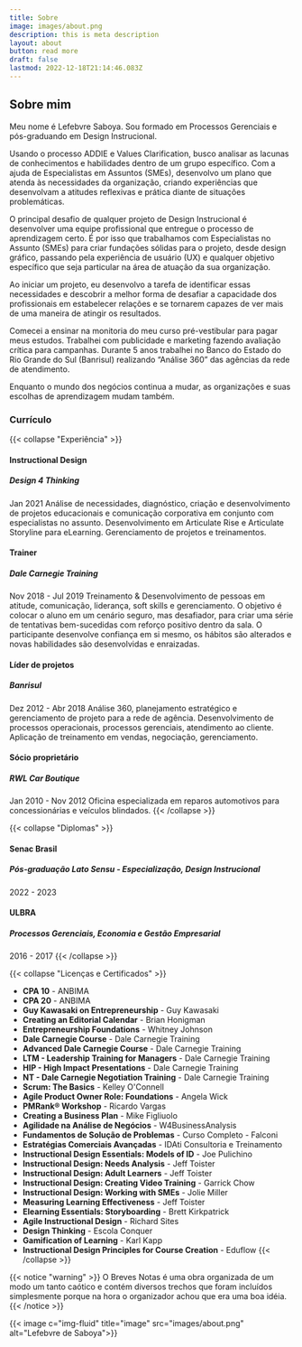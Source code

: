 ```yaml
---
title: Sobre
image: images/about.png
description: this is meta description
layout: about
button: read more
draft: false
lastmod: 2022-12-18T21:14:46.083Z
---
```

## Sobre mim

Meu nome é Lefebvre Saboya. Sou formado em Processos Gerenciais e pós-graduando em Design Instrucional. 

Usando o processo ADDIE e Values Clarification, busco analisar as lacunas de conhecimentos e habilidades dentro de um grupo específico. Com a ajuda de Especialistas em Assuntos (SMEs), desenvolvo um plano que atenda às necessidades da organização, criando experiências que desenvolvam a atitudes reflexivas e prática diante de situações problemáticas.

O principal desafio de qualquer projeto de Design Instrucional é desenvolver uma equipe profissional que entregue o processo de aprendizagem certo. É por isso que trabalhamos com Especialistas no Assunto (SMEs) para criar fundações sólidas para o projeto, desde design gráfico, passando pela experiência de usuário (UX) e qualquer objetivo específico que seja particular na área de atuação da sua organização.

Ao iniciar um projeto, eu desenvolvo a tarefa de identificar essas necessidades e descobrir a melhor forma de desafiar a capacidade dos profissionais em estabelecer relações e se tornarem capazes de ver mais de uma maneira de atingir os resultados.

Comecei a ensinar na monitoria do meu curso pré-vestibular para pagar meus estudos. Trabalhei com publicidade e marketing fazendo avaliação crítica para campanhas. Durante 5 anos trabalhei no Banco do Estado do Rio Grande do Sul (Banrisul) realizando “Análise 360” das agências da rede de atendimento.

Enquanto o mundo dos negócios continua a mudar, as organizações e suas escolhas de aprendizagem mudam também.

### Currículo

{{< collapse "Experi&ecirc;ncia" >}}
#### Instructional Design
##### Design 4 Thinking
Jan 2021
Análise de necessidades, diagnóstico, criação e desenvolvimento de projetos educacionais e comunicação corporativa em conjunto com especialistas no assunto. Desenvolvimento em Articulate Rise e Articulate Storyline para eLearning. Gerenciamento de projetos e treinamentos.

#### Trainer 
##### Dale Carnegie Training
Nov 2018 - Jul 2019
Treinamento & Desenvolvimento de pessoas em atitude, comunicação, liderança, soft skills e gerenciamento. O objetivo é colocar o aluno em um cenário seguro, mas desafiador, para criar uma série de tentativas bem-sucedidas com reforço positivo dentro da sala. O participante desenvolve confiança em si mesmo, os hábitos são alterados e novas habilidades são desenvolvidas e enraizadas.

#### Líder de projetos
##### Banrisul
Dez 2012 - Abr 2018
Análise 360, planejamento estratégico e gerenciamento de projeto para a rede de agência. Desenvolvimento de processos operacionais, processos gerenciais, atendimento ao cliente. Aplicação de treinamento em vendas, negociação, gerenciamento.

#### Sócio proprietário
##### RWL Car Boutique
Jan 2010 - Nov 2012
Oficina especializada em reparos automotivos para concessionárias e veículos blindados.
{{< /collapse >}}

{{< collapse "Diplomas" >}}
#### Senac Brasil
##### Pós-graduação Lato Sensu - Especialização, Design Instrucional
2022 - 2023
#### ULBRA
##### Processos Gerenciais, Economia e Gestão Empresarial
2016 - 2017
{{< /collapse >}}

{{< collapse "Licen&ccedil;as e Certificados" >}}

- **CPA 10** - ANBIMA
- **CPA 20** - ANBIMA
- **Guy Kawasaki on Entrepreneurship** - Guy Kawasaki
- **Creating an Editorial Calendar** - Brian Honigman
- **Entrepreneurship Foundations** -  Whitney Johnson
- **Dale Carnegie Course** - Dale Carnegie Training
- **Advanced Dale Carnegie Course** - Dale Carnegie Training
- **LTM - Leadership Training for Managers** - Dale Carnegie Training
- **HIP - High Impact Presentations** - Dale Carnegie Training
- **NT - Dale Carnegie Negotiation Training** - Dale Carnegie Training
- **Scrum: The Basics** - Kelley O'Connell
- **Agile Product Owner Role: Foundations** - Angela Wick
- **PMRank® Workshop** - Ricardo Vargas
- **Creating a Business Plan** - Mike Figliuolo
- **Agilidade na Análise de Negócios** - W4BusinessAnalysis
- **Fundamentos de Solução de Problemas** - Curso Completo - Falconi
- **Estratégias Comerciais Avançadas** - IDAti Consultoria e Treinamento
- **Instructional Design Essentials: Models of ID** - Joe Pulichino
- **Instructional Design: Needs Analysis** - Jeff Toister
- **Instructional Design: Adult Learners** - Jeff Toister
- **Instructional Design: Creating Video Training** - Garrick Chow
- **Instructional Design: Working with SMEs** - Jolie Miller
- **Measuring Learning Effectiveness** - Jeff Toister
- **Elearning Essentials: Storyboarding** - Brett Kirkpatrick
- **Agile Instructional Design** - Richard Sites
- **Design Thinking** - Escola Conquer
- **Gamification of Learning** - Karl Kapp
- **Instructional Design Principles for Course Creation** - Eduflow
{{< /collapse >}}

{{< notice "warning" >}}
O Breves Notas é uma obra organizada de um modo um tanto caótico e contém diversos trechos que foram incluídos simplesmente porque na hora o organizador achou que era uma boa idéia.
{{< /notice >}}

{{< image c="img-fluid" title="image" src="images/about.png" alt="Lefebvre de Saboya">}}
